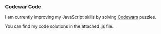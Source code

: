 ### Codewar Code

I am currently improving my JavaScript skills by solving [Codewars](https://www.codewars.com/dashboard) puzzles.

You can find my code solutions in the attached .js file.
